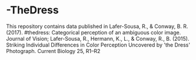 # -TheDress
This repository contains data published in Lafer-Sousa, R., &amp; Conway, B. R. (2017). #thedress: Categorical perception of an ambiguous color image. Journal of Vision; Lafer-Sousa, R., Hermann, K., L., &amp; Conway, R., B. (2015). Striking Individual Differences in Color Perception Uncovered by 'the Dress' Photograph. Current Biology 25, R1–R2
